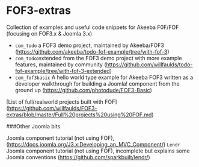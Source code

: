 # FOF3-extras
Collection of examples and useful code snippets for Akeeba F0F/FOF (focusing on FOF3.x & Joomla 3.x)

* `com_todo` a FOF3 demo project, maintained by Akeeba/FOF3 (https://github.com/akeeba/todo-fof-example/tree/with-fof-3)
* `com_todo`:extended from the FOF3 demo project with more example features, maintained by community (https://github.com/willfaulds/todo-fof-example/tree/with-fof-3-extended)
* `com_fof3basic` A hello world type example for Akeeba FOF3 written as a developer walkthrough for building a Joomla! component from the ground up (https://github.com/photodude/FOF3-Basic)

[List of full/realworld projects built with FOF] (https://github.com/willfaulds/FOF3-extras/blob/master/Full%20projects%20using%20FOF.md)

###Other Joomla bits

Joomla component tutorial (not using FOF), (https://docs.joomla.org/J3.x:Developing_an_MVC_Component/)
`Lendr` Joomla component tutorial (not using FOF), incomplete but explains some Joomla conventions (https://github.com/sparkbuilt/lendr/)

